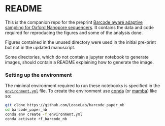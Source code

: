 README
===

This is the companion repo for the preprint [Barcode aware adaptive sampling for Oxford Nanopore sequencers][1].
It contains the data and code required for reproducing the figures and some of the analysis done.


Figures contained in the unused directory were used in the initial pre-print but not in the updated manuscript.

Some directories, which do not contain a jupyter notebook to generate images, should ocntain a README explaining how to generate the image.
### Setting up the environment

The minimal environment required to run these notebooks is specified in the [`environment.yml`][2] file.
To create the environment use [conda][3] (or [mamba][4]) like so:

```bash
git clone https://github.com/LooseLab/barcode_paper_nb
cd barcode_paper_nb
conda env create -f environment.yml
conda activate rf_barcode_nb
```


 [1]: https://doi.org/10.1101/2021.12.01.470722
 [2]: environment.yml
 [3]: https://docs.conda.io/en/latest/miniconda.html
 [4]: https://github.com/mamba-org/mamba